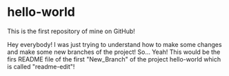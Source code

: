 # hello-world
This is the first repository of mine on GitHub!

Hey everybody!
I was just trying to understand how to make some changes and make some new branches of the project! 
So... Yeah!
This would be the firs README file of the first "New_Branch" of the project hello-world which is called "readme-edit"!
